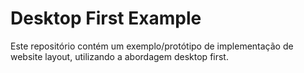 # Desktop First Example

Este repositório contém um exemplo/protótipo de implementação de website layout, utilizando a abordagem desktop first.
